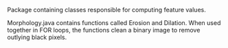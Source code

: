 Package containing classes responsible for computing feature values.

Morphology.java contains functions called Erosion and Dilation. When used together in FOR loops, the functions clean a binary image to remove outlying black pixels.

